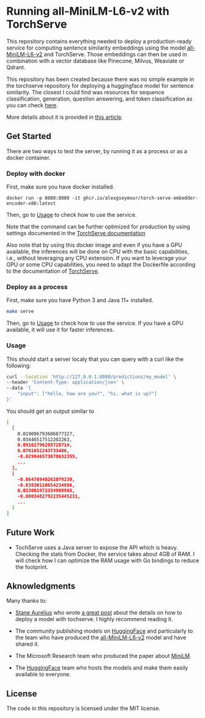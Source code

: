 # Running all-MiniLM-L6-v2 with TorchServe 

This repository contains everything needed to deploy a production-ready service for
computing sentence similarity embeddings using the model
[all-MiniLM-L6-v2](https://huggingface.co/sentence-transformers/all-MiniLM-L6-v2) and TorchServe.
Those embeddings can then be used in combination with a vector database like Pinecone, Milvus,
Weaviate or Qdrant.

This repository has been created because there was no simple example in the torchserve repository
for deploying a huggingface model for sentence similarity. The closest I could find was resources
for sequence classification, generation, question answering, and token classification as you can
check [here](https://github.com/pytorch/serve/tree/master/examples/Huggingface_Transformers).

More details about it is provided in
[this article](https://medium.com/@clement.michaud/deploying-a-production-ready-embeddings-service-with-pytorch-378fb591d24e).

## Get Started

There are two ways to test the server, by running it as a process or as a docker container.

### Deploy with docker

First, make sure you have docker installed.

```make
docker run -p 8080:8080 -it ghcr.io/alexgseymour/torch-serve-embedder-encoder-x86:latest
```

Then, go to [Usage](#usage) to check how to use the service.

Note that the command can be further optimized for production by using settings documented in the 
[TorchServe documentation](https://github.com/pytorch/serve/blob/master/docker/README.md#running-torchserve-in-a-production-docker-environment)

Also note that by using this docker image and even if you have a GPU available, the inferences will be done on CPU with
the basic capabilities, i.e., without leveraging any CPU extension. If you want to leverage your GPU or some CPU
capabilities, you need to adapt the Dockerfile according to the documentation of
[TorchServe](https://github.com/pytorch/serve/blob/master/docker/README.md).

### Deploy as a process

First, make sure you have Python 3 and Java 11+ installed.

```bash
make serve
```

Then, go to [Usage](#usage) to check how to use the service. If you have a GPU available, it will use it for faster
inferences.

### Usage

This should start a server localy that you can query with a curl like the following:

```bash
curl --location 'http://127.0.0.1:8080/predictions/my_model' \
--header 'Content-Type: application/json' \
--data '{
    "input": ["hello, how are you?", "hi, what is up?"]
}'
```

You should get an output similar to

```bash
[
  [
    0.019096793606877327,
    0.03446517512202263,
    0.09162796288728714,
    0.0701652243733406,
    -0.029946573078632355,
    ...
  ],
  [
    -0.06470940262079239,
    -0.03830110654234886,
    0.013061972334980965,
    -0.0003482792235445231,
    ...
  ]
]
```

## Future Work

- TochServe uses a Java server to expose the API which is heavy. Checking the stats from Docker, the service takes about 4GB of RAM. I will check how I can optimize the RAM usage with Go bindings to reduce the footprint.

## Aknowledgments

Many thanks to:

- [Stane Aurelius](https://supertype.ai/author/saurelius/) who wrote
[a great post](https://supertype.ai/notes/serving-pytorch-w-torchserve/) about the details on how to deploy a model with
tochserve. I highly recommend reading it.

- The community publishing models on [HuggingFace](https://huggingface.co/) and particularly to the team who
have produced the [all-MiniLM-L6-v2](https://huggingface.co/sentence-transformers/all-MiniLM-L6-v2) model and have shared it.

- The Microsoft Research team who produced the paper about [MiniLM](https://arxiv.org/abs/2002.10957).

- The [HuggingFace](https://huggingface.co/) team who hosts the models and make them easily available to everyone.

## License

The code in this repository is licensed under the MIT license.
